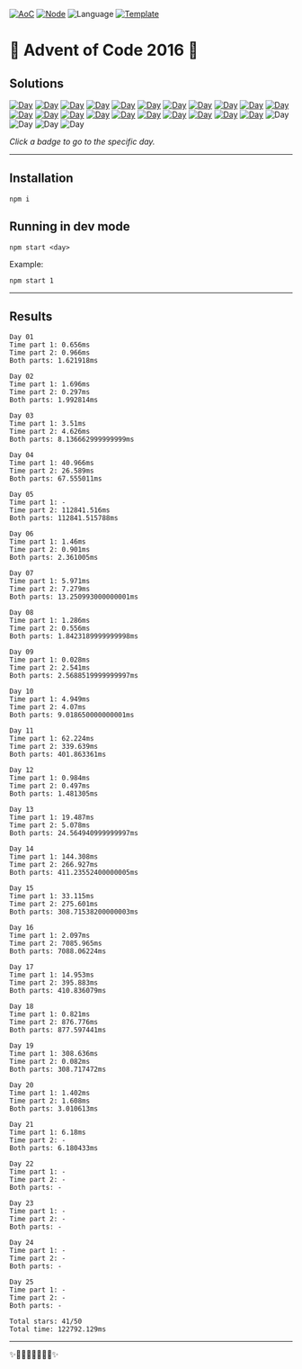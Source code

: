 <!-- Entries between SOLUTIONS and RESULTS tags are auto-generated -->

[![AoC](https://badgen.net/badge/AoC/2016/blue)](https://adventofcode.com/2016)
[![Node](https://badgen.net/badge/Node/v16.13.0+/blue)](https://nodejs.org/en/download/)
![Language](https://badgen.net/badge/Language/JavaScript/blue)
[![Template](https://badgen.net/badge/Template/aocrunner/blue)](https://github.com/caderek/aocrunner)

# 🎄 Advent of Code 2016 🎄

## Solutions

<!--SOLUTIONS-->

[![Day](https://badgen.net/badge/01/%E2%98%85%E2%98%85/green)](src/day01)
[![Day](https://badgen.net/badge/02/%E2%98%85%E2%98%85/green)](src/day02)
[![Day](https://badgen.net/badge/03/%E2%98%85%E2%98%85/green)](src/day03)
[![Day](https://badgen.net/badge/04/%E2%98%85%E2%98%85/green)](src/day04)
[![Day](https://badgen.net/badge/05/%E2%98%85%E2%98%85/green)](src/day05)
[![Day](https://badgen.net/badge/06/%E2%98%85%E2%98%85/green)](src/day06)
[![Day](https://badgen.net/badge/07/%E2%98%85%E2%98%85/green)](src/day07)
[![Day](https://badgen.net/badge/08/%E2%98%85%E2%98%85/green)](src/day08)
[![Day](https://badgen.net/badge/09/%E2%98%85%E2%98%85/green)](src/day09)
[![Day](https://badgen.net/badge/10/%E2%98%85%E2%98%85/green)](src/day10)
[![Day](https://badgen.net/badge/11/%E2%98%85%E2%98%85/green)](src/day11)
[![Day](https://badgen.net/badge/12/%E2%98%85%E2%98%85/green)](src/day12)
[![Day](https://badgen.net/badge/13/%E2%98%85%E2%98%85/green)](src/day13)
[![Day](https://badgen.net/badge/14/%E2%98%85%E2%98%85/green)](src/day14)
[![Day](https://badgen.net/badge/15/%E2%98%85%E2%98%85/green)](src/day15)
[![Day](https://badgen.net/badge/16/%E2%98%85%E2%98%85/green)](src/day16)
[![Day](https://badgen.net/badge/17/%E2%98%85%E2%98%85/green)](src/day17)
[![Day](https://badgen.net/badge/18/%E2%98%85%E2%98%85/green)](src/day18)
[![Day](https://badgen.net/badge/19/%E2%98%85%E2%98%85/green)](src/day19)
[![Day](https://badgen.net/badge/20/%E2%98%85%E2%98%85/green)](src/day20)
[![Day](https://badgen.net/badge/21/%E2%98%85%E2%98%86/yellow)](src/day21)
![Day](https://badgen.net/badge/22/%E2%98%86%E2%98%86/gray)
![Day](https://badgen.net/badge/23/%E2%98%86%E2%98%86/gray)
![Day](https://badgen.net/badge/24/%E2%98%86%E2%98%86/gray)
![Day](https://badgen.net/badge/25/%E2%98%86%E2%98%86/gray)

<!--/SOLUTIONS-->

_Click a badge to go to the specific day._

---

## Installation

```
npm i
```

## Running in dev mode

```
npm start <day>
```

Example:

```
npm start 1
```

---

## Results

<!--RESULTS-->

```
Day 01
Time part 1: 0.656ms
Time part 2: 0.966ms
Both parts: 1.621918ms
```

```
Day 02
Time part 1: 1.696ms
Time part 2: 0.297ms
Both parts: 1.992814ms
```

```
Day 03
Time part 1: 3.51ms
Time part 2: 4.626ms
Both parts: 8.136662999999999ms
```

```
Day 04
Time part 1: 40.966ms
Time part 2: 26.589ms
Both parts: 67.555011ms
```

```
Day 05
Time part 1: -
Time part 2: 112841.516ms
Both parts: 112841.515788ms
```

```
Day 06
Time part 1: 1.46ms
Time part 2: 0.901ms
Both parts: 2.361005ms
```

```
Day 07
Time part 1: 5.971ms
Time part 2: 7.279ms
Both parts: 13.250993000000001ms
```

```
Day 08
Time part 1: 1.286ms
Time part 2: 0.556ms
Both parts: 1.8423189999999998ms
```

```
Day 09
Time part 1: 0.028ms
Time part 2: 2.541ms
Both parts: 2.5688519999999997ms
```

```
Day 10
Time part 1: 4.949ms
Time part 2: 4.07ms
Both parts: 9.018650000000001ms
```

```
Day 11
Time part 1: 62.224ms
Time part 2: 339.639ms
Both parts: 401.863361ms
```

```
Day 12
Time part 1: 0.984ms
Time part 2: 0.497ms
Both parts: 1.481305ms
```

```
Day 13
Time part 1: 19.487ms
Time part 2: 5.078ms
Both parts: 24.564940999999997ms
```

```
Day 14
Time part 1: 144.308ms
Time part 2: 266.927ms
Both parts: 411.23552400000005ms
```

```
Day 15
Time part 1: 33.115ms
Time part 2: 275.601ms
Both parts: 308.71538200000003ms
```

```
Day 16
Time part 1: 2.097ms
Time part 2: 7085.965ms
Both parts: 7088.06224ms
```

```
Day 17
Time part 1: 14.953ms
Time part 2: 395.883ms
Both parts: 410.836079ms
```

```
Day 18
Time part 1: 0.821ms
Time part 2: 876.776ms
Both parts: 877.597441ms
```

```
Day 19
Time part 1: 308.636ms
Time part 2: 0.082ms
Both parts: 308.717472ms
```

```
Day 20
Time part 1: 1.402ms
Time part 2: 1.608ms
Both parts: 3.010613ms
```

```
Day 21
Time part 1: 6.18ms
Time part 2: -
Both parts: 6.180433ms
```

```
Day 22
Time part 1: -
Time part 2: -
Both parts: -
```

```
Day 23
Time part 1: -
Time part 2: -
Both parts: -
```

```
Day 24
Time part 1: -
Time part 2: -
Both parts: -
```

```
Day 25
Time part 1: -
Time part 2: -
Both parts: -
```

```
Total stars: 41/50
Total time: 122792.129ms
```

<!--/RESULTS-->

---

✨🎄🎁🎄🎅🎄🎁🎄✨